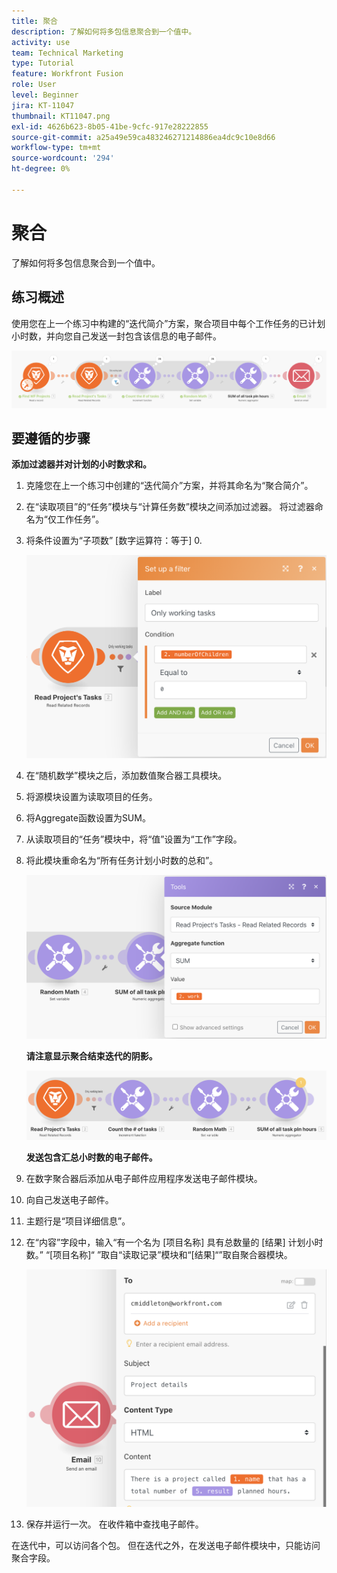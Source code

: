 ```yaml
---
title: 聚合
description: 了解如何将多包信息聚合到一个值中。
activity: use
team: Technical Marketing
type: Tutorial
feature: Workfront Fusion
role: User
level: Beginner
jira: KT-11047
thumbnail: KT11047.png
exl-id: 4626b623-8b05-41be-9cfc-917e28222855
source-git-commit: a25a49e59ca483246271214886ea4dc9c10e8d66
workflow-type: tm+mt
source-wordcount: '294'
ht-degree: 0%

---
```


# 聚合

了解如何将多包信息聚合到一个值中。

## 练习概述

使用您在上一个练习中构建的“迭代简介”方案，聚合项目中每个工作任务的已计划小时数，并向您自己发送一封包含该信息的电子邮件。

![聚合图像1](../12-exercises/assets/aggregation-walkthrough-1.png)

## 要遵循的步骤

**添加过滤器并对计划的小时数求和。**

1. 克隆您在上一个练习中创建的“迭代简介”方案，并将其命名为“聚合简介”。
1. 在“读取项目”的“任务”模块与“计算任务数”模块之间添加过滤器。 将过滤器命名为“仅工作任务”。
1. 将条件设置为“子项数” [数字运算符：等于] 0.

   ![聚合图像2](../12-exercises/assets/aggregation-walkthrough-2.png)

1. 在“随机数学”模块之后，添加数值聚合器工具模块。
1. 将源模块设置为读取项目的任务。
1. 将Aggregate函数设置为SUM。
1. 从读取项目的“任务”模块中，将“值”设置为“工作”字段。
1. 将此模块重命名为“所有任务计划小时数的总和”。

   ![聚合图像3](../12-exercises/assets/aggregation-walkthrough-3.png)

   **请注意显示聚合结束迭代的阴影。**

   ![聚合图像4](../12-exercises/assets/aggregation-walkthrough-4.png)

   **发送包含汇总小时数的电子邮件。**

1. 在数字聚合器后添加从电子邮件应用程序发送电子邮件模块。
1. 向自己发送电子邮件。
1. 主题行是“项目详细信息”。
1. 在“内容”字段中，输入“有一个名为 [项目名称] 具有总数量的 [结果] 计划小时数。” “[项目名称]“ ”取自“读取记录”模块和“[结果]“”取自聚合器模块。

   ![聚合图像5](../12-exercises/assets/aggregation-walkthrough-5.png)

1. 保存并运行一次。 在收件箱中查找电子邮件。

在迭代中，可以访问各个包。 但在迭代之外，在发送电子邮件模块中，只能访问聚合字段。
